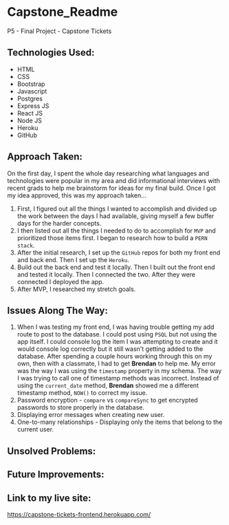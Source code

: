 # Capstone_Readme
P5 - Final Project - Capstone Tickets

Technologies Used:
------------------
* HTML
* CSS
* Bootstrap
* Javascript
* Postgres
* Express JS
* React JS
* Node JS
* Heroku
* GitHub

Approach Taken:
---------------
On the first day, I spent the whole day researching what languages and technologies were popular in my area and did informational interviews with recent grads to help me brainstorm for ideas for my final build. Once I got my idea approved, this was my approach taken...

1. First, I figured out all the things I wanted to accomplish and divided up the work between the days I had available, giving myself a few buffer days for the harder concepts.
2. I then listed out all the things I needed to do to accomplish for `MVP` and prioritized those items first. I began to research how to build a `PERN stack`.
3. After the initial research, I set up the `GitHub` repos for both my front end and back end. Then I set up the `Heroku`.
4. Build out the back end and test it locally. Then I built out the front end and tested it locally. Then I connected the two. After they were connected I deployed the app.
5. After MVP, I researched my stretch goals.

Issues Along The Way:
---------------------
1. When I was testing my front end, I was having trouble getting my add route to post to the database. I could post using `PSQL` but not using the app itself. I could console log the item I was attempting to create and it would console log correctly but it still wasn't getting added to the database. After spending a couple hours working through this on my own, then with a classmate, I had to get **Brendan** to help me. My error was the way I was using the `timestamp` property in my schema. The way I was trying to call one of timestamp methods was incorrect. Instead of using the `current_date` method, **Brendan** showed me a different timestamp method, `NOW()` to correct my issue.
2. Password encryption -  `compare` vs `compareSync` to get encrypted passwords to store properly in the database.
3. Displaying error messages when creating new user.
4. One-to-many relationships - Displaying only the items that belong to the current user.

Unsolved Problems:
------------------

Future Improvements:
-------------------

Link to my live site:
---------------------
https://capstone-tickets-frontend.herokuapp.com/
